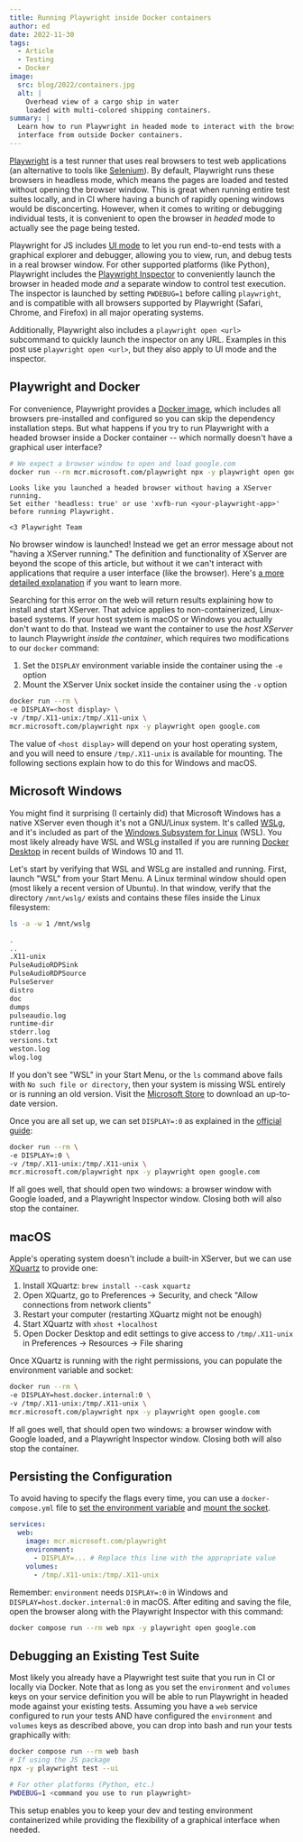```yaml
---
title: Running Playwright inside Docker containers
author: ed
date: 2022-11-30
tags:
  - Article
  - Testing
  - Docker
image:
  src: blog/2022/containers.jpg
  alt: |
    Overhead view of a cargo ship in water
    loaded with multi-colored shipping containers.
summary: |
  Learn how to run Playwright in headed mode to interact with the browser's user
  interface from outside Docker containers.
---
```


[Playwright] is a test runner that uses real browsers to test web applications
(an alternative to tools like [Selenium]). By default, Playwright runs these
browsers in headless mode, which means the pages are loaded and tested without
opening the browser window. This is great when running entire test suites
locally, and in CI where having a bunch of rapidly opening windows would be
disconcerting. However, when it comes to writing or debugging individual tests,
it is convenient to open the browser in _headed_ mode to actually see the page
being tested.

[Playwright]: https://playwright.dev/
[Selenium]: https://www.selenium.dev/

Playwright for JS includes [UI mode] to let you run end-to-end tests with a
graphical explorer and debugger, allowing you to view, run, and debug tests in a
real browser window. For other supported platforms (like Python), Playwright
includes the [Playwright Inspector] to conveniently launch the browser in headed
mode _and_ a separate window to control test execution. The inspector is
launched by setting `PWDEBUG=1` before calling `playwright`, and is compatible
with all browsers supported by Playwright (Safari, Chrome, and Firefox) in all
major operating systems.

[UI mode]: https://playwright.dev/docs/test-ui-mode
[Playwright Inspector]: https://playwright.dev/docs/debug#playwright-inspector

Additionally, Playwright also includes a `playwright open <url>` subcommand to
quickly launch the inspector on any URL. Examples in this post use `playwright
open <url>`, but they also apply to UI mode and the inspector.

## Playwright and Docker

For convenience, Playwright provides a [Docker image], which includes all
browsers pre-installed and configured so you can skip the dependency
installation steps. But what happens if you try to run Playwright with a headed
browser inside a Docker container -- which normally doesn't have a graphical
user interface?

[Docker image]: https://playwright.dev/docs/docker

```bash
# We expect a browser window to open and load google.com
docker run --rm mcr.microsoft.com/playwright npx -y playwright open google.com
```

```plaintext
Looks like you launched a headed browser without having a XServer running.
Set either 'headless: true' or use 'xvfb-run <your-playwright-app>' before running Playwright.

<3 Playwright Team
```

No browser window is launched! Instead we get an error message about not "having
a XServer running." The definition and functionality of XServer are beyond the
scope of this article, but without it we can't interact with applications that
require a user interface (like the browser). Here's [a more detailed
explanation] if you want to learn more.

[a more detailed explanation]: https://askubuntu.com/a/7885/27669

Searching for this error on the web will return results explaining how to
install and start XServer. That advice applies to non-containerized, Linux-based
systems. If your host system is macOS or Windows you actually don't want to do
that. Instead we want the container to use the _host XServer_ to launch
Playwright _inside the container_, which requires two modifications to our
`docker` command:

1. Set the `DISPLAY` environment variable inside the container using the `-e`
   option
2. Mount the XServer Unix socket inside the container using the `-v` option

```bash
docker run --rm \
-e DISPLAY=<host display> \
-v /tmp/.X11-unix:/tmp/.X11-unix \
mcr.microsoft.com/playwright npx -y playwright open google.com
```

The value of `<host display>` will depend on your host operating system, and you
will need to ensure `/tmp/.X11-unix` is available for mounting. The following
sections explain how to do this for Windows and macOS.

## Microsoft Windows

You might find it surprising (I certainly did) that Microsoft Windows has a
native XServer even though it's not a GNU/Linux system. It's called [WSLg], and
it's included as part of the [Windows Subsystem for Linux] (WSL). You most
likely already have WSL and WSLg installed if you are running [Docker Desktop]
in recent builds of Windows 10 and 11.

[WSLg]: https://github.com/microsoft/wslg#readme
[Windows Subsystem for Linux]: https://apps.microsoft.com/detail/9p9tqf7mrm4r
[Docker Desktop]: https://www.docker.com/products/docker-desktop/

Let's start by verifying that WSL and WSLg are installed and running. First,
launch "WSL" from your Start Menu. A Linux terminal window should open (most
likely a recent version of Ubuntu). In that window, verify that the directory
`/mnt/wslg/` exists and contains these files inside the Linux filesystem:

```bash
ls -a -w 1 /mnt/wslg

.
..
.X11-unix
PulseAudioRDPSink
PulseAudioRDPSource
PulseServer
distro
doc
dumps
pulseaudio.log
runtime-dir
stderr.log
versions.txt
weston.log
wlog.log
```

If you don't see "WSL" in your Start Menu, or the `ls` command above fails with
`No such file or directory`, then your system is missing WSL entirely or is
running an old version. Visit the [Microsoft Store] to download an up-to-date
version.

[Microsoft Store]: https://apps.microsoft.com/detail/9p9tqf7mrm4r

Once you are all set up, we can set `DISPLAY=:0` as explained in the [official
guide]:

[official guide]: https://github.com/microsoft/wslg/blob/main/samples/container/Containers.md

```bash
docker run --rm \
-e DISPLAY=:0 \
-v /tmp/.X11-unix:/tmp/.X11-unix \
mcr.microsoft.com/playwright npx -y playwright open google.com
```

If all goes well, that should open two windows: a browser window with Google
loaded, and a Playwright Inspector window. Closing both will also stop the
container.

## macOS

Apple's operating system doesn't include a built-in XServer, but we can use
[XQuartz] to provide one:

[XQuartz]: https://www.xquartz.org/

1. Install XQuartz: `brew install --cask xquartz`
1. Open XQuartz, go to Preferences -> Security, and check "Allow connections
   from network clients"
1. Restart your computer (restarting XQuartz might not be enough)
1. Start XQuartz with `xhost +localhost`
1. Open Docker Desktop and edit settings to give access to `/tmp/.X11-unix` in
   Preferences -> Resources -> File sharing

Once XQuartz is running with the right permissions, you can populate the
environment variable and socket:

```bash
docker run --rm \
-e DISPLAY=host.docker.internal:0 \
-v /tmp/.X11-unix:/tmp/.X11-unix \
mcr.microsoft.com/playwright npx -y playwright open google.com
```

If all goes well, that should open two windows: a browser window with Google
loaded, and a Playwright Inspector window. Closing both will also stop the
container.

## Persisting the Configuration

To avoid having to specify the flags every time, you can use a
`docker-compose.yml` file to [set the environment variable] and [mount the
socket].

[set the environment variable]: https://docs.docker.com/compose/environment-variables/set-environment-variables/#use-the-environment-attribute
[mount the socket]: https://docs.docker.com/compose/compose-file/compose-file-v3/#volumes

```yaml
services:
  web:
    image: mcr.microsoft.com/playwright
    environment:
      - DISPLAY=... # Replace this line with the appropriate value
    volumes:
      - /tmp/.X11-unix:/tmp/.X11-unix
```

Remember: `environment` needs `DISPLAY=:0` in Windows and
`DISPLAY=host.docker.internal:0` in macOS. After editing and saving the file,
open the browser along with the Playwright Inspector with this command:

```bash
docker compose run --rm web npx -y playwright open google.com
```

## Debugging an Existing Test Suite

Most likely you already have a Playwright test suite that you run in CI or
locally via Docker. Note that as long as you set the `environment` and `volumes`
keys on your service definition you will be able to run Playwright in headed
mode against your existing tests. Assuming you have a `web` service configured
to run your tests AND have configured the `environment` and `volumes` keys as
described above, you can drop into bash and run your tests graphically with:

```bash
docker compose run --rm web bash
# If using the JS package
npx -y playwright test --ui

# For other platforms (Python, etc.)
PWDEBUG=1 <command you use to run playwright>
```

This setup enables you to keep your dev and testing environment containerized
while providing the flexibility of a graphical interface when needed.
